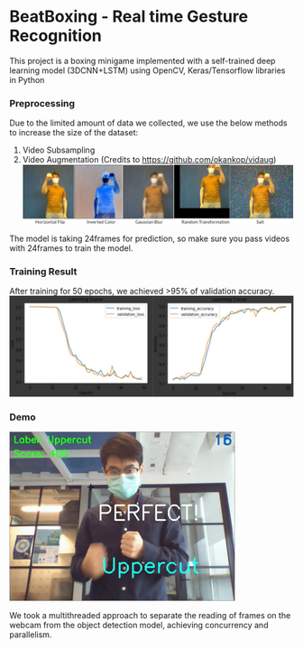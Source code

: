 # BeatBoxing - Real time Gesture Recognition
This project is a boxing minigame implemented with a self-trained deep learning model (3DCNN+LSTM) using OpenCV, Keras/Tensorflow libraries in Python

### Preprocessing
Due to the limited amount of data we collected, we use the below methods to increase the size of the dataset:
1. Video Subsampling
2. Video Augmentation (Credits to https://github.com/okankop/vidaug)
![](images/vidaug.JPG)

The model is taking 24frames for prediction, so make sure you pass videos with 24frames to train the model.

### Training Result
After training for 50 epochs, we achieved >95% of validation accuracy.
![](images/model_train.JPG)

### Demo
![](images/demo.gif)

We took a multithreaded approach to separate the reading of frames on the webcam from the object detection model, achieving concurrency and parallelism.
